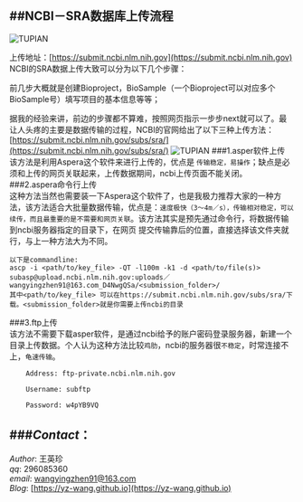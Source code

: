 ##NCBI－SRA数据库上传流程
------------------
![TUPIAN](pic/sub.png)

上传地址：[https://submit.ncbi.nlm.nih.gov](https://submit.ncbi.nlm.nih.gov)  
NCBI的SRA数据上传大致可以分为以下几个步骤：  

前几步大概就是创建Bioproject，BioSample（一个Bioproject可以对应多个BioSample号）填写项目的基本信息等等；

据我的经验来讲，前边的步骤都不算难，按照网页指示一步步next就可以了。最让人头疼的主要是数据传输的过程，NCBI的官网给出了以下三种上传方法：
[https://submit.ncbi.nlm.nih.gov/subs/sra/](https://submit.ncbi.nlm.nih.gov/subs/sra/) 
![TUPIAN](pic/subb.png) 
###1.asper软件上传  
该方法是利用Aspera这个软件来进行上传的，优点是 `传输稳定，易操作`；缺点是必须和上传的网页关联起来，上传数据期间，ncbi上传页面不能关闭。  
###2.aspera命令行上传  
这种方法当然也需要装一下Aspera这个软件了，也是我极力推荐大家的一种方法，该方法适合大批量数据传输，优点是：`速度极快（3～4m／s），传输相对稳定，可以续传，而且最重要的是不需要和网页关联`。该方法其实是预先通过命令行，将数据传输到ncbi服务器指定的目录下，在网页 提交传输靠后的位置，直接选择该文件夹就行，与上一种方法大为不同。
  
	以下是commandline:   
	ascp -i <path/to/key_file> -QT -l100m -k1 -d <path/to/file(s)> subasp@upload.ncbi.nlm.nih.gov:uploads／wangyingzhen91@163.com_D4NwgQSa/<submission_folder>/  
	其中<path/to/key_file> 可以在https://submit.ncbi.nlm.nih.gov/subs/sra/下载。<submission_folder>就是你需要上传ncbi的目录

###3.ftp上传  
该方法不需要下载asper软件，是通过ncbi给予的账户密码登录服务器，新建一个目录上传数据。个人认为这种方法比较`鸡肋`，ncbi的服务器很`不稳定`，时常连接不上，`龟速传输`。

		Address: ftp-private.ncbi.nlm.nih.gov

		Username: subftp

		Password: w4pYB9VQ
		
###*Contact*：   
-------------------------------- 
*Author*: 王英珍   
*qq*: 296085360  
*email*:  wangyingzhen91@163.com  
*Blog*: [https://yz-wang.github.io](https://yz-wang.github.io)


